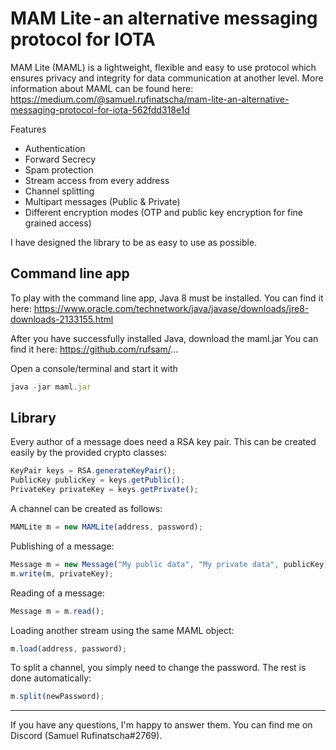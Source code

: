# MAM Lite - an alternative messaging protocol for IOTA

MAM Lite (MAML) is a  lightweight, flexible and easy to use protocol which ensures privacy and integrity for data communication at another level. More information about MAML can be found here: https://medium.com/@samuel.rufinatscha/mam-lite-an-alternative-messaging-protocol-for-iota-562fdd318e1d

Features
- Authentication
- Forward Secrecy
- Spam protection
- Stream access from every address
- Channel splitting
- Multipart messages (Public & Private)
- Different encryption modes (OTP and public key encryption for fine grained access)

I have designed the library to be as easy to use as possible.

## Command line app

To play with the command line app, Java 8 must be installed.
You can find it here: https://www.oracle.com/technetwork/java/javase/downloads/jre8-downloads-2133155.html

After you have successfully installed Java, download the maml.jar
You can find it here: https://github.com/rufsam/...

Open a console/terminal and start it with

```js
java -jar maml.jar
```


## Library

Every author of a message does need a RSA key pair. This can be created easily by the provided crypto classes:

```js
KeyPair keys = RSA.generateKeyPair();
PublicKey publicKey = keys.getPublic();
PrivateKey privateKey = keys.getPrivate();
```

A channel can be created as follows:

```js
MAMLite m = new MAMLite(address, password);
```
Publishing of a message:

```js    
Message m = new Message("My public data", "My private data", publicKey);
m.write(m, privateKey);
```

Reading of a message:

```js
Message m = m.read();
```

Loading another stream using the same MAML object:

```js
m.load(address, password);
```

To split a channel, you simply need to change the password. The rest is done automatically:

```js
m.split(newPassword);
```





* * *

If you have any questions, I'm happy to answer them. You can find me on Discord (Samuel Rufinatscha#2769).
